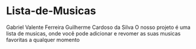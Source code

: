 # Lista-de-Musicas
Gabriel Valente Ferreira
Guilherme Cardoso da Silva
O nosso projeto é uma lista de musicas, onde você pode adicionar e revomer as suas musicas favoritas a qualquer momento
